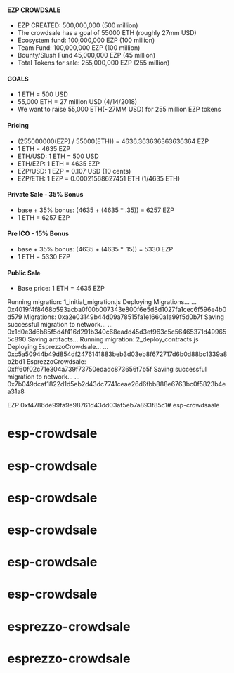 #### EZP CROWDSALE
- EZP CREATED: 500,000,000 (500 million)
- The crowdsale has a goal of 55000 ETH (roughly 27mm USD)
- Ecosystem fund: 100,000,000 EZP (100 million)
- Team Fund: 100,000,000 EZP (100 million)
- Bounty/Slush Fund 45,000,000 EZP (45 million)
- Total Tokens for sale: 255,000,000 EZP (255 million)

#### GOALS
- 1 ETH = 500 USD
- 55,000 ETH = 27 million USD (4/14/2018) 
- We want to raise 55,000 ETH(~27MM USD) for 255 million EZP tokens

#### Pricing
- (255000000(EZP) / 55000(ETH)) = 4636.363636363636364 EZP
- 1 ETH = 4635 EZP
- ETH/USD: 1 ETH = 500 USD
- ETH/EZP: 1 ETH = 4635 EZP
- EZP/USD: 1 EZP = 0.107 USD (10 cents)
- EZP/ETH: 1 EZP = 0.00021568627451 ETH (1/4635 ETH)

#### Private Sale - 35% Bonus
- base + 35% bonus: (4635 + (4635 * .35)) = 6257 EZP
- 1 ETH = 6257 EZP

#### Pre ICO - 15% Bonus
- base + 35% bonus: (4635 + (4635 * .15)) = 5330 EZP
- 1 ETH = 5330 EZP

#### Public Sale
- Base price: 1 ETH = 4635 EZP



Running migration: 1_initial_migration.js
  Deploying Migrations...
  ... 0x4019f4f8468b593acba0f00b007343e800f6e5d8d1027fa1cec6f596e4b0d579
  Migrations: 0xa2e03149b44d09a78515fa1e1660a1a99f5d0b7f
Saving successful migration to network...
  ... 0x1d0e3d6b85f5d4f416d291b340c68eadd45d3ef963c5c56465371d499655c890
Saving artifacts...
Running migration: 2_deploy_contracts.js
  Deploying EsprezzoCrowdsale...
  ... 0xc5a50944b49d854df2476141883beb3d03eb8f672717d6b0d88bc1339a8b2bd1
  EsprezzoCrowdsale: 0xff60f02c71e304a739f73750edadc873656f7b5f
Saving successful migration to network...
  ... 0x7b049dcaf1822d1d5eb2d43dc7741ceae26d6fbb888e6763bc0f5823b4ea31a8

EZP
0xf4786de99fa9e98761d43dd03af5eb7a893f85c1# esp-crowdsaale
# esp-crowdsale
# esp-crowdsale
# esp-crowdsale
# esp-crowdsale
# esp-crowdsale
# esp-crowdsale
# esprezzo-crowdsale
# esprezzo-crowdsale
